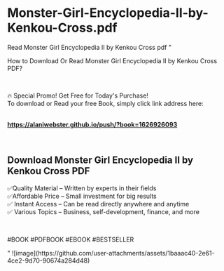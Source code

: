 # Monster-Girl-Encyclopedia-II-by-Kenkou-Cross.pdf
Read Monster Girl Encyclopedia II by Kenkou Cross pdf
"<p>How to Download Or Read Monster Girl Encyclopedia II by Kenkou Cross PDF?</p>
<p>&nbsp;</p>
<p>&#128293;  Special Promo! Get Free for Today's Purchase!<br />To download or Read your free Book, simply click link address here:&nbsp;<br />&nbsp;</p>
<p><a href=""https://alaniwebster.github.io/push/?book=1626926093""><strong>https://alaniwebster.github.io/push/?book=1626926093</strong></a></p>
<p>&nbsp;</p>
<h2>Download Monster Girl Encyclopedia II by Kenkou Cross PDF</h2>
<p>&#x2705;Quality Material &ndash; Written by experts in their fields<br />&#x2705;Affordable Price &ndash; Small investment for big results<br />&#x2705; Instant Access &ndash; Can be read directly anywhere and anytime<br />&#x2705; Various Topics &ndash; Business, self-development, finance, and more</p>
<p>&nbsp;</p>
<p>#BOOK #PDFBOOK #EBOOK #BESTSELLER</p>
"
![image](https://github.com/user-attachments/assets/1baaac40-2e61-4ce2-9d70-90674a284d48)
